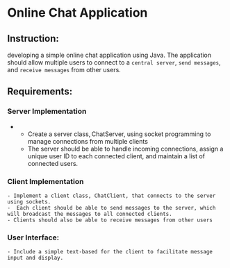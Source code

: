 # Online Chat Application 

## Instruction:

developing a simple online chat application using Java. The application should allow multiple users to connect to a `central server`, `send messages`, and `receive messages` from other users.


## Requirements: 

### Server Implementation
 -
    - Create a server class, ChatServer, using socket programming to manage connections from multiple clients
    - The server should be able to handle incoming connections, assign a unique user ID to each connected client, and maintain a list of connected users.
### Client Implementation
    - Implement a client class, ChatClient, that connects to the server using sockets.  
    -  Each client should be able to send messages to the server, which will broadcast the messages to all connected clients. 
    - Clients should also be able to receive messages from other users
### User Interface: 
    - Include a simple text-based for the client to facilitate message input and display. 